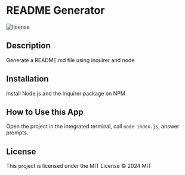# README Generator
![license](https://img.shields.io/badge/license-MIT-blue.svg)
## Description
Generate a README.md file using inquirer and node

## Installation
Install Node.js and the Inquirer package on NPM
## How to Use this App
Open the project in the integrated terminal, call `node index.js`, answer prompts.

## License
This project is licensed under the MIT License
© 2024 MIT
